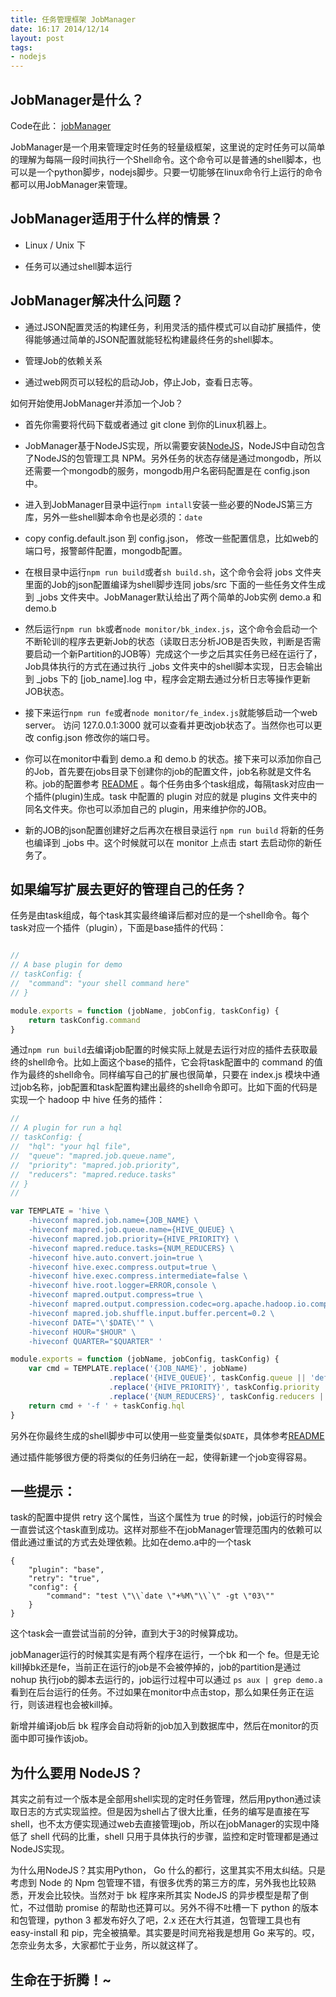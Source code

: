 ```yaml
---
title: 任务管理框架 JobManager
date: 16:17 2014/12/14
layout: post
tags:
- nodejs
---
```


JobManager是什么？
---------------

Code在此： [jobManager](https://github.com/yutingzhao1991/jobManager)

JobManager是一个用来管理定时任务的轻量级框架，这里说的定时任务可以简单的理解为每隔一段时间执行一个Shell命令。这个命令可以是普通的shell脚本，也可以是一个python脚步，nodejs脚步。只要一切能够在linux命令行上运行的命令都可以用JobManager来管理。


JobManager适用于什么样的情景？
-------------------------

- Linux / Unix 下

- 任务可以通过shell脚本运行


JobManager解决什么问题？
--------------------

- 通过JSON配置灵活的构建任务，利用灵活的插件模式可以自动扩展插件，使得能够通过简单的JSON配置就能轻松构建最终任务的shell脚本。

- 管理Job的依赖关系

- 通过web网页可以轻松的启动Job，停止Job，查看日志等。


如何开始使用JobManager并添加一个Job？

- 首先你需要将代码下载或者通过 git clone 到你的Linux机器上。

- JobManager基于NodeJS实现，所以需要安装[NodeJS](http://nodejs.org/)，NodeJS中自动包含了NodeJS的包管理工具 NPM。另外任务的状态存储是通过mongodb，所以还需要一个mongodb的服务，mongodb用户名密码配置是在 config.json 中。

- 进入到JobManager目录中运行`npm intall`安装一些必要的NodeJS第三方库，另外一些shell脚本命令也是必须的：`date`

- copy config.default.json 到 config.json， 修改一些配置信息，比如web的端口号，报警邮件配置，mongodb配置。

- 在根目录中运行`npm run build`或者`sh build.sh`，这个命令会将 jobs 文件夹里面的Job的json配置编译为shell脚步连同 jobs/src 下面的一些任务文件生成到 _jobs 文件夹中。JobManager默认给出了两个简单的Job实例 demo.a 和 demo.b

- 然后运行`npm run bk`或者`node monitor/bk_index.js`，这个命令会启动一个不断轮训的程序去更新Job的状态（读取日志分析JOB是否失败，判断是否需要启动一个新Partition的JOB等）完成这个一步之后其实任务已经在运行了，Job具体执行的方式在通过执行 _jobs 文件夹中的shell脚本实现，日志会输出到 _jobs 下的 [job_name].log 中，程序会定期去通过分析日志等操作更新JOB状态。

- 接下来运行`npm run fe`或者`node monitor/fe_index.js`就能够启动一个web server。 访问 127.0.0.1:3000 就可以查看并更改job状态了。当然你也可以更改 config.json 修改你的端口号。

- 你可以在monitor中看到 demo.a 和 demo.b 的状态。接下来可以添加你自己的Job，首先要在jobs目录下创建你的job的配置文件，job名称就是文件名称。job的配置参考  [README](https://github.com/yutingzhao1991/jobManager/blob/master/README.md) 。每个任务由多个task组成，每隔task对应由一个插件(plugin)生成。task 中配置的 plugin 对应的就是 plugins 文件夹中的同名文件夹。你也可以添加自己的 plugin，用来维护你的JOB。

- 新的JOB的json配置创建好之后再次在根目录运行 `npm run build` 将新的任务也编译到 _jobs 中。这个时候就可以在 monitor 上点击 start 去启动你的新任务了。


如果编写扩展去更好的管理自己的任务？
----------------------------

任务是由task组成，每个task其实最终编译后都对应的是一个shell命令。每个task对应一个插件（plugin），下面是base插件的代码：

```javascript

//
// A base plugin for demo
// taskConfig: {
//  "command": "your shell command here"
// }

module.exports = function (jobName, jobConfig, taskConfig) {
    return taskConfig.command
}

```

通过`npm run build`去编译job配置的时候实际上就是去运行对应的插件去获取最终的shell命令。比如上面这个base的插件，它会将task配置中的 command 的值 作为最终的shell命令。同样编写自己的扩展也很简单，只要在 index.js 模块中通过job名称，job配置和task配置构建出最终的shell命令即可。比如下面的代码是实现一个 hadoop 中 hive 任务的插件：

```javascript
//
// A plugin for run a hql
// taskConfig: {
//  "hql": "your hql file",
//  "queue": "mapred.job.queue.name",
//  "priority": "mapred.job.priority",
//  "reducers": "mapred.reduce.tasks"
// }
//

var TEMPLATE = 'hive \
    -hiveconf mapred.job.name={JOB_NAME} \
    -hiveconf mapred.job.queue.name={HIVE_QUEUE} \
    -hiveconf mapred.job.priority={HIVE_PRIORITY} \
    -hiveconf mapred.reduce.tasks={NUM_REDUCERS} \
    -hiveconf hive.auto.convert.join=true \
    -hiveconf hive.exec.compress.output=true \
    -hiveconf hive.exec.compress.intermediate=false \
    -hiveconf hive.root.logger=ERROR,console \
    -hiveconf mapred.output.compress=true \
    -hiveconf mapred.output.compression.codec=org.apache.hadoop.io.compress.GzipCodec \
    -hiveconf mapred.job.shuffle.input.buffer.percent=0.2 \
    -hiveconf DATE="\'$DATE\'" \
    -hiveconf HOUR="$HOUR" \
    -hiveconf QUARTER="$QUARTER" '

module.exports = function (jobName, jobConfig, taskConfig) {
    var cmd = TEMPLATE.replace('{JOB_NAME}', jobName)
                      .replace('{HIVE_QUEUE}', taskConfig.queue || 'default')
                      .replace('{HIVE_PRIORITY}', taskConfig.priority || 'NORMAL')
                      .replace('{NUM_REDUCERS}', taskConfig.reducers || 1)
    return cmd + '-f ' + taskConfig.hql
}
```
另外在你最终生成的shell脚步中可以使用一些变量类似`$DATE`，具体参考[README](https://github.com/yutingzhao1991/jobManager/blob/master/README.md)

通过插件能够很方便的将类似的任务归纳在一起，使得新建一个job变得容易。


一些提示：
-------

task的配置中提供 retry 这个属性，当这个属性为 true 的时候，job运行的时候会一直尝试这个task直到成功。这样对那些不在jobManager管理范围内的依赖可以借此通过重试的方式去处理依赖。比如在demo.a中的一个task

```
{
    "plugin": "base",
    "retry": "true",
    "config": {
        "command": "test \"\\`date \"+%M\"\\`\" -gt \"03\""
    }
}
```
这个task会一直尝试当前的分钟，直到大于3的时候算成功。


jobManager运行的时候其实是有两个程序在运行，一个bk 和一个 fe。但是无论kill掉bk还是fe，当前正在运行的job是不会被停掉的，job的partition是通过 nohup 执行job的脚本去运行的，job运行过程中可以通过 `ps aux | grep demo.a` 看到在后台运行的任务。不过如果在monitor中点击stop，那么如果任务正在运行，则该进程也会被kill掉。

新增并编译job后 bk 程序会自动将新的job加入到数据库中，然后在monitor的页面中即可操作该job。


为什么要用 NodeJS？
----------------

其实之前有过一个版本是全部用shell实现的定时任务管理，然后用python通过读取日志的方式实现监控。但是因为shell占了很大比重，任务的编写是直接在写shell，也不太方便实现通过web去直接管理job，所以在jobManager的实现中降低了 shell 代码的比重，shell 只用于具体执行的步骤，监控和定时管理都是通过NodeJS实现。

为什么用NodeJS？其实用Python， Go 什么的都行，这里其实不用太纠结。只是考虑到 Node 的 Npm 包管理不错，有很多优秀的第三方的库，另外我也比较熟悉，开发会比较快。当然对于 bk 程序来所其实 NodeJS 的异步模型是帮了倒忙，不过借助  promise 的帮助也还算可以。另外不得不吐槽一下 python 的版本和包管理，python 3 都发布好久了吧，2.x 还在大行其道，包管理工具也有 easy-install 和 pip，完全被搞晕。其实要是时间充裕我是想用 Go 来写的。哎，怎奈业务太多，大家都忙于业务，所以就这样了。


生命在于折腾！~
-------------


